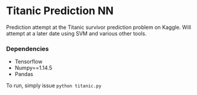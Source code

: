 # Titanic Prediction NN
Prediction attempt at the Titanic survivor prediction problem on Kaggle. Will attempt at a later date using SVM and various other tools.

<h3>Dependencies</h3>
<ul>
  <li>Tensorflow</li>
  <li>Numpy==1.14.5</li>
  <li>Pandas</li>
</ul>

To run, simply issue
```python titanic.py```
